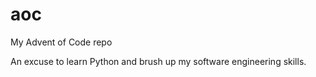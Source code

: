 # aoc
My Advent of Code repo

An excuse to learn Python and brush up my software engineering skills.

